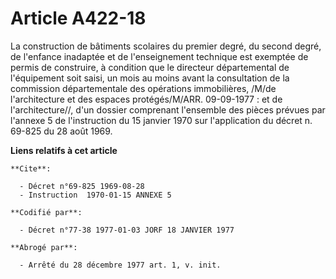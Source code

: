 # Article A422-18

La construction de bâtiments scolaires du premier degré, du second degré, de l'enfance inadaptée et de l'enseignement
technique est exemptée de permis de construire, à condition que le directeur départemental de l'équipement soit saisi, un
mois au moins avant la consultation de la commission départementale des opérations immobilières, /M/de l'architecture et des
espaces protégés/M/ARR. 09-09-1977 : et de l'architecture//, d'un dossier comprenant l'ensemble des pièces prévues par
l'annexe 5 de l'instruction du 15 janvier 1970 sur l'application du décret n. 69-825 du 28 août 1969.

**Liens relatifs à cet article**

	**Cite**:

	  - Décret n°69-825 1969-08-28
	  - Instruction  1970-01-15 ANNEXE 5

	**Codifié par**:

	  - Décret n°77-38 1977-01-03 JORF 18 JANVIER 1977

	**Abrogé par**:

	  - Arrêté du 28 décembre 1977 art. 1, v. init.
